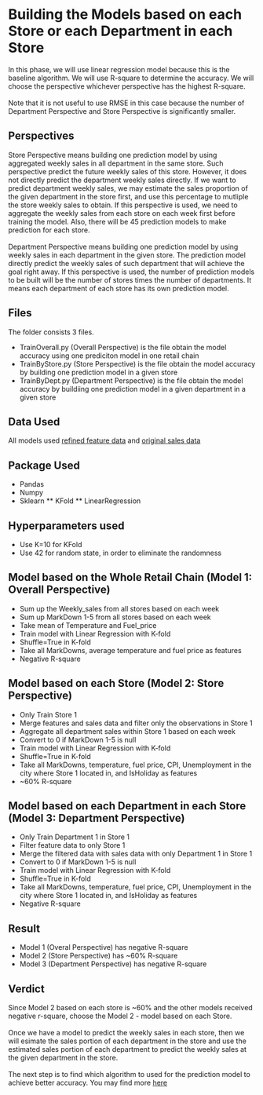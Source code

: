 # Building the Models based on each Store or each Department in each Store
In this phase, we will use linear regression model because this is the baseline algorithm. We will use R-square to determine the accuracy. We will choose the perspective whichever perspective has the highest R-square.
<br><br>
Note that it is not useful to use RMSE in this case because the number of Department Perspective and Store Perspective is significantly smaller.

## Perspectives
Store Perspective means building one prediction model by using aggregated weekly sales in all department in the same store. Such perspective predict the future weekly sales of this store. However, it does not directly predict the department weekly sales directly. If we want to predict department weekly sales, we may estimate the sales proportion of the given department in the store first, and use this percentage to mutliple the store weekly sales to obtain. If this perspective is used, we need to aggregate the weekly sales from each store on each week first before training the model. Also, there will be 45 prediction models to make prediction for each store.
<br><br>
Department Perspective means building one prediction model by using weekly sales in each department in the given store. The prediction model directly predict the weekly sales of such department that will achieve the goal right away. If this perspective is used, the number of prediction models to be built will be the number of stores times the number of departments. It means each department of each store has its own prediction model.

## Files
The folder consists 3 files.
<ul>
	<li> TrainOverall.py (Overall Perspective) is the file obtain the model accuracy using one prediciton model in one retail chain</li>
	<li> TrainByStore.py (Store Perspective) is the file obtain the model accuracy by building one prediction model in a given store </li>
	<li> TrainByDept.py (Department Perspective) is the file obtain the model accuracy by buildiing one prediction model in a given department in a given store</li>
</ul>

## Data Used
All models used [refined feature data](/) and [original sales data]()

## Package Used
* Pandas
* Numpy
* Sklearn
** KFold
** LinearRegression

## Hyperparameters used
* Use K=10 for KFold
* Use 42 for random state, in order to eliminate the randomness

## Model based on the Whole Retail Chain (Model 1: Overall Perspective)
* Sum up the Weekly_sales from all stores based on each week
* Sum up MarkDown 1-5 from all stores based on each week
* Take mean of Temperature and Fuel_price
* Train model with Linear Regression with K-fold
* Shuffle=True in K-fold
* Take all MarkDowns, average temperature and fuel price as features
* Negative R-square

## Model based on each Store (Model 2: Store Perspective)
* Only Train Store 1
* Merge features and sales data and filter only the observations in Store 1
* Aggregate all department sales within Store 1 based on each week
* Convert to 0 if MarkDown 1-5 is null
* Train model with Linear Regression with K-fold
* Shuffle=True in K-fold
* Take all MarkDowns, temperature, fuel price, CPI, Unemployment in the city where Store 1 located in, and IsHoliday  as features
* ~60% R-square


## Model based on each Department in each Store (Model 3: Department Perspective)
* Only Train Department 1 in Store 1
* Filter feature data to only Store 1
* Merge the filtered data with sales data with only Department 1 in Store 1
* Convert to 0 if MarkDown 1-5 is null
* Train model with Linear Regression with K-fold
* Shuffle=True in K-fold
* Take all MarkDowns, temperature, fuel price, CPI, Unemployment in the city where Store 1 located in, and IsHoliday  as features
* Negative R-square

## Result
* Model 1 (Overal Perspective) has negative R-square
* Model 2 (Store Perspective) has ~60% R-square
* Model 3 (Department Perspective) has negative R-square

## Verdict
Since Model 2 based on each store is ~60% and the other models received negative r-square, choose the Model 2 - model based on each Store.
<br><br>
Once we have a model to predict the weekly sales in each store, then we will esimate the sales portion of each department in the store and use the estimated sales portion of each department to predict the weekly sales at the given department in the store.
<br><br>
The next step is to find which algorithm to used for the prediction model to achieve better accuracy. You may find more [here](../ModelSelection)